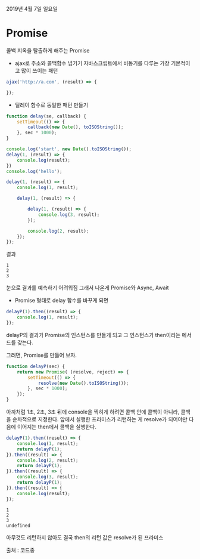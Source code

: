 2019년 4월 7일 일요일

# Promise

콜백 지옥을 탈출하게 해주는 Promise

* ajax로 주소와 콜백함수 넘기기
자바스크립트에서 비동기를 다루는 가장 기본적이고 많이 쓰이는 패턴
```javascript
ajax('http://a.com', (result) => {

});
````

* 딜레이 함수로 동일한 패턴 만들기
```javascript
function delay(se, callback) {
	setTimeout(() => {
		callback(new Date(), toISOString());
	}, sec * 1000);
}

console.log('start', new Date().toISOString());
delay(1, (result) => {
	console.log(result);
})
console.log('hello');
```

```javascript
delay(1, (result) => {
	console.log(1, result);

	delay(1, (result) => {

		delay(1, (result) => {
			console.log(3, result);
		});

		console.log(2, result);
	});
});
```

결과
```
1
2
3
```

눈으로 결과를 예측하기 어려워짐 
그래서 나온게 Promise와 Async, Await

* Promise 형태로 delay 함수를 바꾸게 되면
```javascript
delayP(1).then((result) => {
	console.log(1, result);
});
```
delayP의 결과가 Promise의 인스턴스를 만들게 되고
그 인스턴스가 then이라는 메서드를 갖는다.

그러면, Promise를 만들어 보자.
```javascript
function delayP(sec) {
	return new Promise( (resolve, reject) => {
		setTimeout(() => {
			resolve(new Date().toISOString());
		}, sec * 1000);
	});
}
```

아까처럼 1초, 2초, 3초 뒤에 console을 찍히게 하려면
콜백 안에 콜백이 아니라, 콜백을 순차적으로 지정한다.
앞에서 실행한 프라미스가 리턴하는 게 resolve가 되어야만
다음에 이어지는 then에서 콜백을 실행한다.
```javascript
delayP(1).then((result) => {
	console.log(1, result);
	return delayP(1);
}).then((result) => {
	console.log(2, result);
	return delayP(1);
}).then((result) => {
	console.log(3, result);
	return delayP(1);
}).then((result) => {
	console.log(result);
});
```

```
1
2
3
undefined
```
아무것도 리턴하지 않아도 결국 then의 리턴 값은 resolve가 된 프라미스

출처 : 코드종